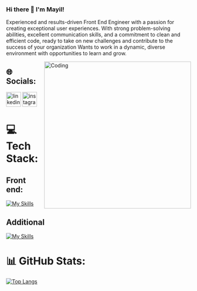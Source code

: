 ### Hi there 👋 I'm Mayil!

Experienced and results-driven Front End Engineer with a passion for creating exceptional user experiences. With strong problem-solving abilities, excellent communication skills, and a commitment to clean and efficient code, ready to take on new challenges and contribute to the success of your organization Wants to work in a dynamic, diverse environment with opportunities to learn and grow.



<img src="https://cdn.dribbble.com/users/1162077/screenshots/3848914/programmer.gif" align="right" alt="Coding" width="400" />


## 🌐 Socials:
[<img src='https://cdn.jsdelivr.net/npm/simple-icons@3.0.1/icons/linkedin.svg' alt='linkedin' height='40'>](https://www.linkedin.com/in/mayil-safarzada/)  [<img src='https://cdn.jsdelivr.net/npm/simple-icons@3.0.1/icons/instagram.svg' alt='instagram' height='40'>](https://www.instagram.com/mayilsafarow/)  


# 💻 Tech Stack:

## Front end:
[![My Skills](https://skillicons.dev/icons?i=html,css,bootstrap,sass,javascript,jquery,react&theme=dark)](https://skillicons.dev) <br/>
## Additional
[![My Skills](https://skillicons.dev/icons?i=git,github,heroku,netlify&theme=dark)](https://skillicons.dev)



# 📊 GitHub Stats:
<!-- ![](https://github-readme-stats.vercel.app/api?username=mayilss&theme=dark&hide_border=false&include_all_commits=false&count_private=false) -->
<!-- ![](https://github-readme-stats.vercel.app/api/top-langs/?username=mayilss&theme=dark&hide_border=false&include_all_commits=false&count_private=false&layout=compact) -->
[![Top Langs](https://github-readme-stats.vercel.app/api/top-langs/?username=anuraghazra)](https://github.com/anuraghazra/github-readme-stats)
